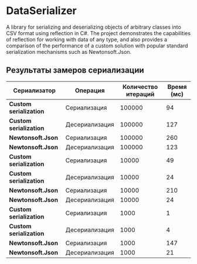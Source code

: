 # DataSerializer
A library for serializing and deserializing objects of arbitrary classes into CSV format using reflection in C#. The project demonstrates the capabilities of reflection for working with data of any type, and also provides a comparison of the performance of a custom solution with popular standard serialization mechanisms such as Newtonsoft.Json.

## Результаты замеров сериализации

| Сериализатор               | Операция         | Количество итераций | Время (мс) |
|----------------------------|------------------|---------------------|------------|
| **Custom serialization**   | Сериализация     | 100000              | 94         |
| **Custom serialization**   | Десериализация   | 100000              | 127        |
| **Newtonsoft.Json**        | Сериализация     | 100000              | 260        |
| **Newtonsoft.Json**        | Десериализация   | 100000              | 123        |
| **Custom serialization**   | Сериализация     | 10000               | 49         |
| **Custom serialization**   | Десериализация   | 10000               | 24         |
| **Newtonsoft.Json**        | Сериализация     | 10000               | 210        |
| **Newtonsoft.Json**        | Десериализация   | 10000               | 24         |
| **Custom serialization**   | Сериализация     | 1000                | 1          |
| **Custom serialization**   | Десериализация   | 1000                | 4          |
| **Newtonsoft.Json**        | Сериализация     | 1000                | 147        |
| **Newtonsoft.Json**        | Десериализация   | 1000                | 21         |